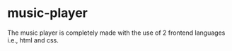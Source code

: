 # music-player
The music player is completely made with the use of 2 frontend languages i.e., html and css.
